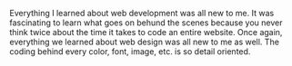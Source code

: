 Everything I learned about web development was all new to me. It was fascinating to learn what goes on behund the scenes because you never think twice about the time it takes to code an entire website. 
Once again, everything we learned about web design was all new to me as well. The coding behind every color, font, image, etc. is so detail oriented. 